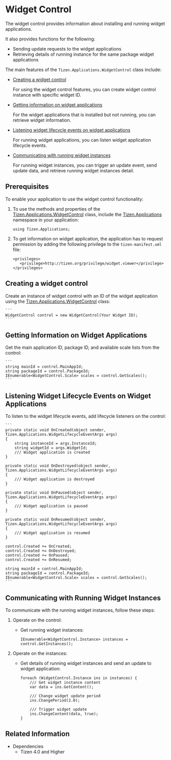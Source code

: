 # Widget Control

The widget control provides information about installing and running widget applications.

It also provides functions for the following:

-   Sending update requests to the widget applications
-   Retrieving details of running instance for the same package widget applications

The main features of the `Tizen.Applications.WidgetControl` class include:

-   [Creating a widget control](#create_instance)

    For using the widget control features, you can create widget control instance with specific widget ID.

-   [Getting information on widget applications](#getting_information)

    For the widget applications that is installed but not running, you can retrieve widget information.

-   [Listening widget lifecycle events on widget applications](#listening_events)

    For running widget applications, you can listen widget application lifecycle events.

-   [Communicating with running widget instances](#communicating_instances)

    For running widget instances, you can trigger an update event, send update data, and retrieve running widget instances detail.

## Prerequisites

To enable your application to use the widget control functionality:

1.  To use the methods and properties of the [Tizen.Applications.WidgetControl](https://samsung.github.io/TizenFX/latest/api/Tizen.Applications.WidgetControl.html) class, include the [Tizen.Applications](https://samsung.github.io/TizenFX/latest/api/Tizen.Applications.html) namespace in your application:

    ```
    using Tizen.Applications;
    ```

2.  To get information on widget application, the application has to request permission by adding the following privilege to the  `tizen-manifest.xml` file:

    ```
    <privileges>
       <privilege>http://tizen.org/privilege/widget.viewer</privilege>
    </privileges>
    ```

<a name="create_instance"></a>
## Creating a widget control

Create an instance of widget control with an ID of the widget application using the [Tizen.Applications.WidgetControl](https://samsung.github.io/TizenFX/latest/api/Tizen.Applications.WidgetControl.html) class:


    ```
    WidgetControl control = new WidgetControl(Your Widget ID);
    ```

<a name="getting_information"></a>
## Getting Information on Widget Applications

Get the main application ID, package ID, and available scale lists from the control:


    ```
    string mainId = control.MainAppId;
    string packageId = control.PackageId;
    IEnumerable<WidgetControl.Scale> scales = control.GetScales();
    ```

<a name="listening_events"></a>
## Listening Widget Lifecycle Events on Widget Applications

To listen to the widget lifecycle events, add lifecycle listeners on the control:

    ```
    private static void OnCreated(object sender, Tizen.Applications.WidgetLifecycleEventArgs args)
    {
        string instanceId = args.InstanceId;
        string widgetId = args.WidgetId;
        /// Widget application is created
    }

    private static void OnDestroyed(object sender, Tizen.Applications.WidgetLifecycleEventArgs args)
    {
        /// Widget application is destroyed
    }

    private static void OnPaused(object sender, Tizen.Applications.WidgetLifecycleEventArgs args)
    {
        /// Widget application is paused
    }

    private static void OnResumed(object sender, Tizen.Applications.WidgetLifecycleEventArgs args)
    {
        /// Widget application is resumed
    }

    control.Created += OnCreated;
    control.Created += OnDestroyed;
    control.Created += OnPaused;
    control.Created += OnResumed;

    string mainId = control.MainAppId;
    string packageId = control.PackageId;
    IEnumerable<WidgetControl.Scale> scales = control.GetScales();
    ```

<a name="communicating_instances"></a>
## Communicating with Running Widget Instances

To communicate with the running widget instances, follow these steps:

1.  Operate on the control:
    -   Get running widget instances:

        ```
        IEnumerable<WidgetControl.Instance> instances = control.GetInstances();
        ```

2.  Operate on the instances:
    -   Get details of running widget instances and send an update to widget application:

        ```
        foreach (WidgetControl.Instance ins in instances) {
            /// Get widget instance content
            var data = ins.GetContent();

            /// Change widget update period
            ins.ChangePeriod(2.0);

            /// Trigger widget update
            ins.ChangeContent(data, true);
        }
        ```

## Related Information
  - Dependencies
    -   Tizen 4.0 and Higher
